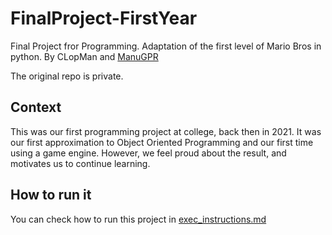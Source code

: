 # FinalProject-FirstYear
Final Project fror Programming. Adaptation of the first level of Mario Bros in python. By CLopMan and [ManuGPR](https://github.com/ManuGPR)

The original repo is private.

## Context
This was our first programming project at college, back then in 2021. It was our first approximation to Object Oriented Programming and our first time using a game engine. However, we feel proud about the result, and motivates us to continue learning. 

## How to run it
You can check how to run this project in [exec_instructions.md](https://github.com/CLopMan/FinalProject-FirstYear/blob/main/exec_instructions.md)
